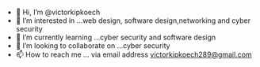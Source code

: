 - 👋 Hi, I’m @victorkipkoech
- 👀 I’m interested in ...web design, software design,networking and cyber security
- 🌱 I’m currently learning ...cyber security and software design
- 💞️ I’m looking to collaborate on ...cyber security
- 📫 How to reach me ... via email address victorkipkoech289@gmail.com

<!---
victorkipkoech/victormaskates is a ✨ special ✨ repository because its `README.md` (this file) appears on your GitHub profile.
You can click the Preview link to take a look at your changes.
--->
